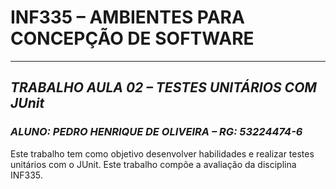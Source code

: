 # **INF335 – AMBIENTES PARA CONCEPÇÃO DE SOFTWARE**
***
## *TRABALHO AULA 02 – TESTES UNITÁRIOS COM JUnit*
### *ALUNO: PEDRO HENRIQUE DE OLIVEIRA – RG: 53224474-6*

Este trabalho tem como objetivo desenvolver habilidades e realizar testes unitários com o JUnit. Este trabalho compõe a avaliação da disciplina INF335.
